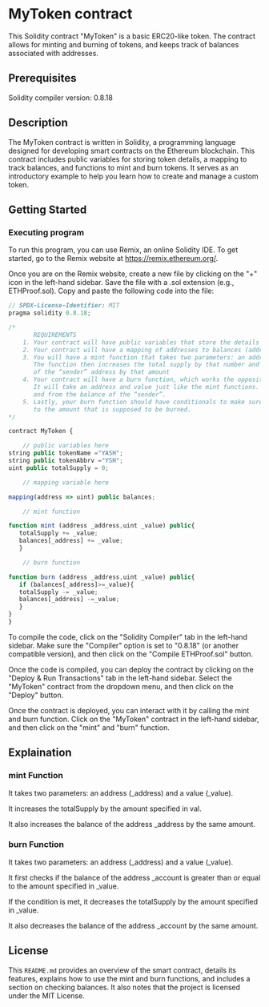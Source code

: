 # MyToken contract
This Solidity contract "MyToken"  is a basic ERC20-like token. The contract allows for minting and burning of tokens, and keeps track of balances associated with addresses.

## Prerequisites

Solidity compiler version: 0.8.18

## Description

The MyToken contract is written in Solidity, a programming language designed for developing smart contracts on the Ethereum blockchain. 
This contract includes public variables for storing token details, a mapping to track balances, and functions to mint and burn tokens. 
It serves as an introductory example to help you learn how to create and manage a custom token.
## Getting Started

### Executing program

To run this program, you can use Remix, an online Solidity IDE. To get started, go to the Remix website at https://remix.ethereum.org/.

Once you are on the Remix website, create a new file by clicking on the "+" icon in the left-hand sidebar. Save the file with a .sol extension (e.g., ETHProof.sol). Copy and paste the following code into the file:

```javascript
// SPDX-License-Identifier: MIT
pragma solidity 0.8.18;

/*
       REQUIREMENTS
    1. Your contract will have public variables that store the details about your coin (Token Name, Token Abbrv., Total Supply)
    2. Your contract will have a mapping of addresses to balances (address => uint)
    3. You will have a mint function that takes two parameters: an address and a value. 
       The function then increases the total supply by that number and increases the balance 
       of the “sender” address by that amount
    4. Your contract will have a burn function, which works the opposite of the mint function, as it will destroy tokens. 
       It will take an address and value just like the mint functions. It will then deduct the value from the total supply 
       and from the balance of the “sender”.
    5. Lastly, your burn function should have conditionals to make sure the balance of "sender" is greater than or equal 
       to the amount that is supposed to be burned.
*/

contract MyToken {

    // public variables here
string public tokenName ="YASH";
string public tokenAbbrv ="YSH";
uint public totalSupply = 0;

    // mapping variable here

mapping(address => uint) public balances;

    // mint function

function mint (address _address,uint _value) public{
   totalSupply += _value;
   balances[_address] += _value;
   }

    // burn function

function burn (address _address,uint _value) public{
   if (balances[_address]>=_value){
   totalSupply -= _value;
   balances[_address] -=_value;
   }
}
}
```

To compile the code, click on the "Solidity Compiler" tab in the left-hand sidebar. Make sure the "Compiler" option is set to "0.8.18" (or another compatible version), and then click on the "Compile ETHProof.sol" button.

Once the code is compiled, you can deploy the contract by clicking on the "Deploy & Run Transactions" tab in the left-hand sidebar. Select the "MyToken" contract from the dropdown menu, and then click on the "Deploy" button.

Once the contract is deployed, you can interact with it by calling the mint and burn function. Click on the "MyToken" contract in the left-hand sidebar, and then click on the "mint" and "burn" function.

## Explaination

### mint Function

It takes two parameters: an address (_address) and a value (_value).

It increases the totalSupply by the amount specified in val.

It also increases the balance of the address _address by the same amount.

### burn Function

It takes two parameters: an address (_address) and a value (_value).

It first checks if the balance of the address _account is greater than or equal to the amount specified in _value.

If the condition is met, it decreases the totalSupply by the amount specified in _value.

It also decreases the balance of the address _account by the same amount.

## License

This `README.md` provides an overview of the smart contract, details its features, explains how to use the mint and burn functions, and includes a section on checking balances. It also notes that the project is licensed under the MIT License.
